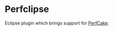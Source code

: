 Perfclipse
==========

Eclipse plugin which brings support for [PerfCake](https://www.perfcake.org/).
